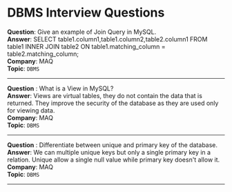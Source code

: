 # DBMS Interview Questions

**Question**: Give an example of Join Query in MySQL. <br/>
**Answer**: SELECT table1.column1,table1.column2,table2.column1 FROM table1 INNER JOIN table2 ON table1.matching_column = table2.matching_column; <br/>
**Company**: MAQ  <br/>
**Topic**: `DBMS` <br/>

<hr/>

**Question** : What is a View in MySQL? <br/>
**Answer**: Views are virtual tables, they do not contain the data that is returned. They improve the security of the database as they are used 
only for viewing data. <br/>
**Company**: MAQ  <br/>
**Topic**: `DBMS` <br/>

<hr/>

**Question** : Differentiate between unique and primary key of the database. <br/>
**Answer**: We can multiple unique keys but only a single primary key in a relation. Unique allow a single null value while primary key doesn't allow it. <br/>
**Company**: MAQ  <br/>
**Topic**: `DBMS` <br/>

<hr/>
